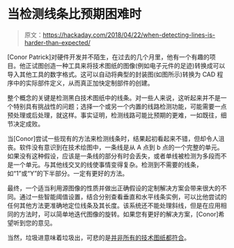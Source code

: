 # 当检测线条比预期困难时

> 原文：<https://hackaday.com/2018/04/22/when-detecting-lines-is-harder-than-expected/>

[Conor Patrick]对硬件开发并不陌生，在过去的几个月里，他有一个有趣的项目。他正试图创造一种工具来将技术图纸的图像(例如电子元件的足迹)转换成可以导入其他工具的数字格式。这可以自动将典型的封装图(如图所示)转换为 CAD 程序中的实际部件定义，从而真正加快定制部件的创建。

整个概念的关键是检测黑白技术图纸中的线条。对一些人来说，这听起来并不是一个特别具有挑战性的问题；选择一个或另一个内置的线路检测功能，可能需要一点预处理或后处理，就这样。事实证明，检测线路可能比预期的更难，一如既往，细节决定成败。

当[Conor]尝试一些现有的方法来检测线条时，结果起初看起来不错，但却令人沮丧。软件没有意识到在技术绘图中，一条线是从 A 点到 b 点的一个完整的单元。如果没有这种假设，应该是一条线的部分有时会丢失，或者单线被检测为多段而不是一个单元。与其他线交叉的线使事情变得复杂。检测到不需要的线条，如“1”或“Y”的下半部分。一定有更好的方法。

最终，一个适当利用源图像的性质并做出正确假设的定制解决方案会带来很大的不同。通过一些智能阈值设置，结合分别查看垂直和水平线条实例，可以比他尝试的任何其他方法更准确地定位线条及其长度。该系统还不能处理斜线，但是在应用相同的方法时，可以简单地迭代图像的旋转。如果您有更好的解决方案，[Conor]希望听到您的意见。

当然，垃圾进意味着垃圾出，可悲的是[并非所有的技术图纸都符合](https://hackaday.com/2017/12/14/truly-terrible-dimensioned-drawings/)。